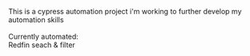 This is a cypress automation project i'm working to further develop my automation skills <br><br>
Currently automated:<br>
Redfin seach & filter

